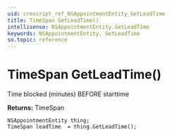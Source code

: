 ```yaml
---
uid: crmscript_ref_NSAppointmentEntity_GetLeadTime
title: TimeSpan GetLeadTime()
intellisense: NSAppointmentEntity.GetLeadTime
keywords: NSAppointmentEntity, GetLeadTime
so.topic: reference
---
```


# TimeSpan GetLeadTime()

Time blocked (minutes) BEFORE starttime

**Returns:** TimeSpan

```crmscript
NSAppointmentEntity thing;
TimeSpan leadTime  = thing.GetLeadTime();
```

